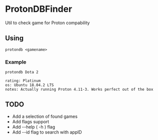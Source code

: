 # ProtonDBFinder
Util to check game for Proton compability 

## Using
``` protondb <gamename> ```
### Example
``` protondb Dota 2  ```
```id: 570
rating: Platinum
os: Ubuntu 18.04.2 LTS
notes: Actually running Proton 4.11-3. Works perfect out of the box
```
## TODO
 - Add a selection of found games 
 - Add flags support
 - Add --help ( -h ) flag
 - Add --id flag to search with appID
